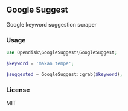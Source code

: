 ## Google Suggest
Google keyword suggestion scraper

### Usage
```php
use Opendisk\GoogleSuggest\GoogleSuggest;

$keyword = 'makan tempe';

$suggested = GoogleSuggest::grab($keyword);

```

### License
MIT